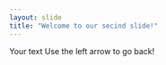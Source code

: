 ```yaml
---
layout: slide
title: "Welcome to our secind slide!"
---
```

Your text
Use the left arrow to go back!